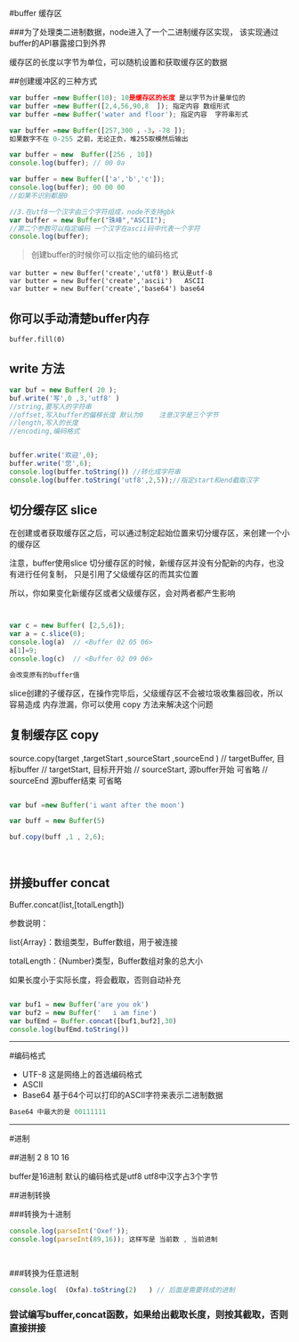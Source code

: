 #buffer   缓存区

###为了处理类二进制数据，node进入了一个二进制缓存区实现，
该实现通过buffer的API暴露接口到外界

缓存区的长度以字节为单位，可以随机设置和获取缓存区的数据

##创建缓冲区的三种方式
```javascript
var buffer =new Buffer(10); 10是缓存区的长度 是以字节为计量单位的
var buffer =new Buffer([2,4,56,90,8  ]); 指定内容 数组形式
var buffer =new Buffer('water and floor'); 指定内容  字符串形式

var buffer =new Buffer([257,300 ，-3，-78 ]);
如果数字不在 0-255 之前，无论正负，堆255取模然后输出

var buffer = new  Buffer([256 , 10])
console.log(buffer); // 00 0a

var buffer = new Buffer(['a','b','c']);
console.log(buffer); 00 00 00
//如果不识别都是0

//3.在utf8一个汉字由三个字符组成，node不支持gbk
var buffer = new Buffer("珠峰","ASCII");
//第二个参数可以指定编码 一个汉字在ascii码中代表一个字符
console.log(buffer);

```






> 创建buffer的时候你可以指定他的编码格式

```javsscript
var butter = new Buffer('create','utf8') 默认是utf-8
var butter = new Buffer('create','ascii')   ASCII
var butter = new Buffer('create','base64') base64

```




## 你可以手动清楚buffer内存
`buffer.fill(0)`

## write 方法
```javascript
var buf = new Buffer( 20 );
buf.write('写',0 ,3,'utf8' )
//string,要写入的字符串
//offset,写入buffer的偏移长度 默认为0    注意汉字是三个字节
//length,写入的长度
//encoding,编码格式


buffer.write('欢迎',0);
buffer.write('您',6);
console.log(buffer.toString()) //转化成字符串
console.log(buffer.toString('utf8',2,5));//指定start和end截取汉字


```

## 切分缓存区  slice
在创建或者获取缓存区之后，可以通过制定起始位置来切分缓存区，来创建一个小的缓存区

注意，buffer使用slice 切分缓存区的时候，新缓存区并没有分配新的内存，也没有进行任何复制，
只是引用了父级缓存区的而其实位置

所以，你如果变化新缓存区或者父级缓存区，会对两者都产生影响

```javascript


var c = new Buffer( [2,5,6]);
var a = c.slice(0);
console.log(a)  // <Buffer 02 05 06>
a[1]=9;
console.log(c)  // <Buffer 02 09 06>

会改变原有的buffer值

```

slice创建的子缓存区，在操作完毕后，父级缓存区不会被垃圾收集器回收，所以容易造成
内存泄漏，你可以使用 copy 方法来解决这个问题



## 复制缓存区  copy

source.copy(target  ,targetStart ,sourceStart ,sourceEnd  )
// targetBuffer, 目标buffer
// targetStart, 目标开开始
// sourceStart, 源buffer开始 可省略
// sourceEnd  源buffer结束 可省略


```javascript

var buf =new Buffer('i want after the moon')

var buff = new Buffer(5)

buf.copy(buff ,1 , 2,6);




```

## 拼接buffer   concat
Buffer.concat(list,[totalLength])

参数说明：

 list{Array}：数组类型，Buffer数组，用于被连接

 totalLength：{Number}类型，Buffer数组对象的总大小

 如果长度小于实际长度，将会截取，否则自动补充


```javascript

var buf1 = new Buffer('are you ok')
var buf2 = new Buffer('   i am fine')
var bufEmd = Buffer.concat([buf1,buf2],30)
console.log(bufEmd.toString())

```






***
#编码格式

* UTF-8  这是网络上的首选编码格式
* ASCII
* Base64  基于64个可以打印的ASCII字符来表示二进制数据

```javascript
Base64 中最大的是 00111111


```


***

#进制

##进制
2 8 10 16

buffer是16进制  默认的编码格式是utf8  utf8中汉字占3个字节




##进制转换

###转换为十进制

```javascript
console.log(parseInt('Oxef'));
console.log(parseInt(89,16)); 这样写是 当前数 , 当前进制




```

###转换为任意进制
```javascript
console.log(  (Oxfa).toString(2)   ) // 后面是需要转成的进制


```


### 尝试编写buffer,concat函数，如果给出截取长度，则按其截取，否则直接拼接














